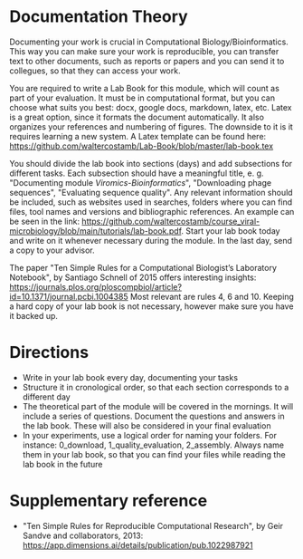 # Documentation Theory

Documenting your work is crucial in Computational Biology/Bioinformatics. This way you can make sure your work is reproducible, 
you can transfer text to other documents, such as reports or papers and you can send it to collegues, so that they can access your work.   

You are required to write a Lab Book for this module, which will count as part of your evaluation. It must be in computational format, but you can choose what suits you best: docx, google docs, markdown, latex, etc. Latex is a great option, since it formats the document automatically. It also organizes your references and numbering of figures. The downside to it is it requires learning a new system. A Latex template can be found here: https://github.com/waltercostamb/Lab-Book/blob/master/lab-book.tex  

You should divide the lab book into sections (days) and add subsections for different tasks. 
Each subsection should have a meaningful title, e. g. "Documenting module *Viromics-Bioinformatics*", "Downloading phage sequences", "Evaluating sequence quality". Any relevant information should be included, such as websites used in searches, folders 
where you can find files, tool names and versions and bibliographic references. An example can be seen in the link: 
https://github.com/waltercostamb/course_viral-microbiology/blob/main/tutorials/lab-book.pdf. Start your lab book today and write on it 
whenever necessary during the module. In the last day, send a copy to your advisor.    

The paper "Ten Simple Rules for a Computational Biologist’s Laboratory Notebook", by Santiago Schnell of 2015 offers interesting insights: https://journals.plos.org/ploscompbiol/article?id=10.1371/journal.pcbi.1004385 Most relevant are rules 4, 6 and 10. Keeping a hard copy of your lab book is not necessary, however make sure you have it backed up. 

# Directions

- Write in your lab book every day, documenting your tasks
- Structure it in cronological order, so that each section corresponds to a different day
- The theoretical part of the module will be covered in the mornings. It will include a series of questions. Document the questions and answers in the lab book. These will also be considered in your final evaluation 
- In your experiments, use a logical order for naming your folders. For instance: 0_download, 1_quality_evaluation, 2_assembly. Always name them in your lab book, so that you can find your files while reading the lab book in the future

# Supplementary reference

- "Ten Simple Rules for Reproducible Computational Research", by Geir Sandve and collaborators, 2013: https://app.dimensions.ai/details/publication/pub.1022987921


